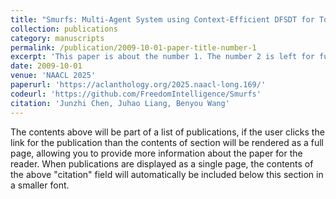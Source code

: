 ```yaml
---
title: "Smurfs: Multi-Agent System using Context-Efficient DFSDT for Tool Planning"
collection: publications
category: manuscripts
permalink: /publication/2009-10-01-paper-title-number-1
excerpt: 'This paper is about the number 1. The number 2 is left for future work.'
date: 2009-10-01
venue: 'NAACL 2025'
paperurl: 'https://aclanthology.org/2025.naacl-long.169/'
codeurl: 'https://github.com/FreedomIntelligence/Smurfs'
citation: 'Junzhi Chen, Juhao Liang, Benyou Wang'
---
```

The contents above will be part of a list of publications, if the user clicks the link for the publication than the contents of section will be rendered as a full page, allowing you to provide more information about the paper for the reader. When publications are displayed as a single page, the contents of the above "citation" field will automatically be included below this section in a smaller font.
